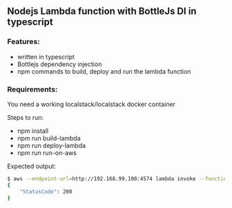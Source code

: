 ## Nodejs Lambda function with BottleJs DI in typescript

### Features:
* written in typescript
* Bottlejs dependency injection
* npm commands to build, deploy and run the lambda function

### Requirements:
You need a working localstack/localstack docker container

Steps to run:
* npm install
* npm run build-lambda
* npm run deploy-lambda
* npm run run-on-aws

Expected output:
```bash
$ aws --endpoint-url=http://192.168.99.100:4574 lambda invoke --function-name "lambda-development"  outputfile.txt
{
    "StatusCode": 200
}
```